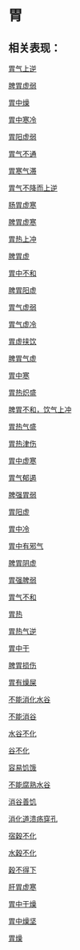 # 胃## 相关表现：[胃气上逆](https://zuoye.gmzyh.com/search?key=胃气上逆)[脾胃虚弱](https://zuoye.gmzyh.com/search?key=脾胃虚弱)[胃中燥](https://zuoye.gmzyh.com/search?key=胃中燥)[胃中寒冷](https://zuoye.gmzyh.com/search?key=胃中寒冷)[胃阳虚弱](https://zuoye.gmzyh.com/search?key=胃阳虚弱)[胃气不通](https://zuoye.gmzyh.com/search?key=胃气不通)[胃寒气滞](https://zuoye.gmzyh.com/search?key=胃寒气滞)[胃气不降而上逆](https://zuoye.gmzyh.com/search?key=胃气不降而上逆)[肠胃虚寒](https://zuoye.gmzyh.com/search?key=肠胃虚寒)[脾胃虚寒](https://zuoye.gmzyh.com/search?key=脾胃虚寒)[胃热上冲](https://zuoye.gmzyh.com/search?key=胃热上冲)[脾胃虚](https://zuoye.gmzyh.com/search?key=脾胃虚)[胃中不和](https://zuoye.gmzyh.com/search?key=胃中不和)[脾胃阳虚](https://zuoye.gmzyh.com/search?key=脾胃阳虚)[胃气虚弱](https://zuoye.gmzyh.com/search?key=胃气虚弱)[胃气虚冷](https://zuoye.gmzyh.com/search?key=胃气虚冷)[胃虚挟饮](https://zuoye.gmzyh.com/search?key=胃虚挟饮)[脾胃气虚](https://zuoye.gmzyh.com/search?key=脾胃气虚)[胃中寒](https://zuoye.gmzyh.com/search?key=胃中寒)[胃热炽盛](https://zuoye.gmzyh.com/search?key=胃热炽盛)[脾胃不和，饮气上冲](https://zuoye.gmzyh.com/search?key=脾胃不和，饮气上冲)[胃热气盛](https://zuoye.gmzyh.com/search?key=胃热气盛)[胃热津伤](https://zuoye.gmzyh.com/search?key=胃热津伤)[胃中虚寒](https://zuoye.gmzyh.com/search?key=胃中虚寒)[胃气郁遏](https://zuoye.gmzyh.com/search?key=胃气郁遏)[脾强胃弱](https://zuoye.gmzyh.com/search?key=脾强胃弱)[胃阳虚](https://zuoye.gmzyh.com/search?key=胃阳虚)[胃中冷](https://zuoye.gmzyh.com/search?key=胃中冷)[胃中有邪气](https://zuoye.gmzyh.com/search?key=胃中有邪气)[脾胃阴虚](https://zuoye.gmzyh.com/search?key=脾胃阴虚)[胃强脾弱](https://zuoye.gmzyh.com/search?key=胃强脾弱)[胃气不和](https://zuoye.gmzyh.com/search?key=胃气不和)[胃热](https://zuoye.gmzyh.com/search?key=胃热)[胃热气逆](https://zuoye.gmzyh.com/search?key=胃热气逆)[胃中干](https://zuoye.gmzyh.com/search?key=胃中干)[脾胃损伤](https://zuoye.gmzyh.com/search?key=脾胃损伤)[胃有燥屎](https://zuoye.gmzyh.com/search?key=胃有燥屎)[不能消化水谷](https://zuoye.gmzyh.com/search?key=不能消化水谷)[不能消谷](https://zuoye.gmzyh.com/search?key=不能消谷)[水谷不化](https://zuoye.gmzyh.com/search?key=水谷不化)[谷不化](https://zuoye.gmzyh.com/search?key=谷不化)[容易饥饿](https://zuoye.gmzyh.com/search?key=容易饥饿)[不能腐熟水谷](https://zuoye.gmzyh.com/search?key=不能腐熟水谷)[消谷善饥](https://zuoye.gmzyh.com/search?key=消谷善饥)[消化道溃疡穿孔](https://zuoye.gmzyh.com/search?key=消化道溃疡穿孔)[宿穀不化](https://zuoye.gmzyh.com/search?key=宿穀不化)[水穀不化](https://zuoye.gmzyh.com/search?key=水穀不化)[穀不得下](https://zuoye.gmzyh.com/search?key=穀不得下)[肝胃虚寒](https://zuoye.gmzyh.com/search?key=肝胃虚寒)[胃中干燥](https://zuoye.gmzyh.com/search?key=胃中干燥)[胃中燥坚](https://zuoye.gmzyh.com/search?key=胃中燥坚)[胃燥](https://zuoye.gmzyh.com/search?key=胃燥)